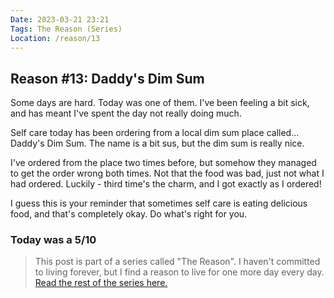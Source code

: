 ```yaml
---
Date: 2023-03-21 23:21
Tags: The Reason (Series)
Location: /reason/13
---
```


## Reason #13: Daddy's Dim Sum
Some days are hard. Today was one of them. I've been feeling a bit sick, and has meant I've spent the day not really doing much.

Self care today has been ordering from a local dim sum place called... Daddy's Dim Sum. The name is a bit sus, but the dim sum is really nice. 

I've ordered from the place two times before, but somehow they managed to get the order wrong both times. Not that the food was bad, just not what I had ordered. Luckily - third time's the charm, and I got exactly as I ordered!

I guess this is your reminder that sometimes self care is eating delicious food, and that's completely okay. Do what's right for you.

### Today was a 5/10

>This post is part of a series called "The Reason". I haven't committed to living forever, but I find a reason to live for one more day every day. [Read the rest of the series here.](/reason/)
